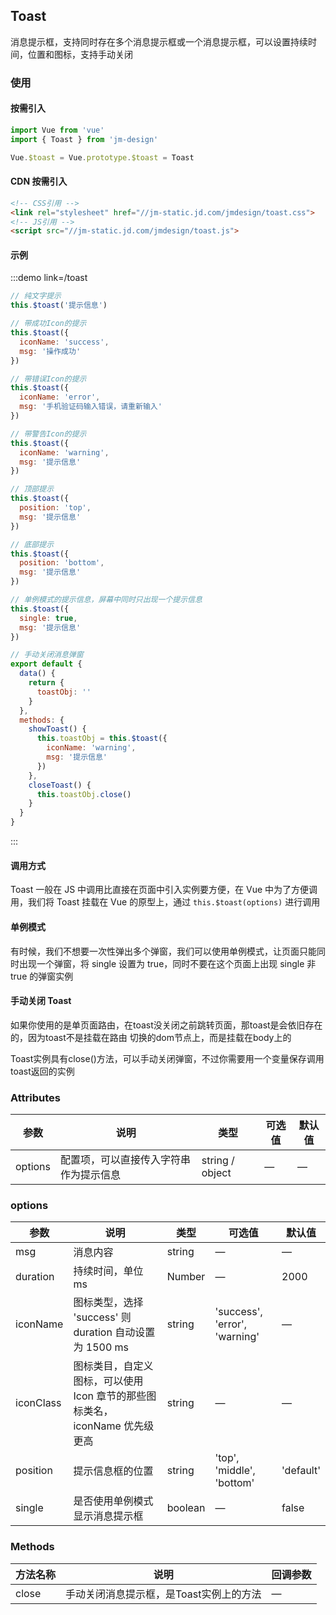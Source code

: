 ## Toast

消息提示框，支持同时存在多个消息提示框或一个消息提示框，可以设置持续时间，位置和图标，支持手动关闭

### 使用

#### 按需引入

```javascript
import Vue from 'vue'
import { Toast } from 'jm-design'

Vue.$toast = Vue.prototype.$toast = Toast
```

#### CDN 按需引入

```html
<!-- CSS引用 -->
<link rel="stylesheet" href="//jm-static.jd.com/jmdesign/toast.css">
<!-- JS引用 -->
<script src="//jm-static.jd.com/jmdesign/toast.js">
```

#### 示例

:::demo link=/toast
```javascript
// 纯文字提示
this.$toast('提示信息')

// 带成功Icon的提示
this.$toast({
  iconName: 'success',
  msg: '操作成功'
})

// 带错误Icon的提示
this.$toast({
  iconName: 'error',
  msg: '手机验证码输入错误，请重新输入'
})

// 带警告Icon的提示
this.$toast({
  iconName: 'warning',
  msg: '提示信息'
})

// 顶部提示
this.$toast({
  position: 'top',
  msg: '提示信息'
})

// 底部提示
this.$toast({
  position: 'bottom',
  msg: '提示信息'
})

// 单例模式的提示信息，屏幕中同时只出现一个提示信息
this.$toast({
  single: true,
  msg: '提示信息'
})

// 手动关闭消息弹窗
export default {
  data() {
    return {
      toastObj: ''
    }
  },
  methods: {
    showToast() {
      this.toastObj = this.$toast({
        iconName: 'warning',
        msg: '提示信息'
      })
    },
    closeToast() {
      this.toastObj.close()
    }
  }
}
```
:::

#### 调用方式

Toast 一般在 JS 中调用比直接在页面中引入实例要方便，在 Vue 中为了方便调用，我们将 Toast 挂载在 Vue 的原型上，通过 
`this.$toast(options)` 进行调用

#### 单例模式

有时候，我们不想要一次性弹出多个弹窗，我们可以使用单例模式，让页面只能同时出现一个弹窗，将 single 设置为 true，同时不要在这个页面上出现 single 非 true 的弹窗实例

#### 手动关闭 Toast

如果你使用的是单页面路由，在toast没关闭之前跳转页面，那toast是会依旧存在的，因为toast不是挂载在路由 切换的dom节点上，而是挂载在body上的

Toast实例具有close()方法，可以手动关闭弹窗，不过你需要用一个变量保存调用toast返回的实例

### Attributes

| 参数      | 说明                                 | 类型      | 可选值       | 默认值   |
|---------- |------------------------------------ |---------- |------------- |-------- |
|options    |	配置项，可以直接传入字符串作为提示信息     |	string / object   |	—           |	—       |

### options
| 参数      | 说明                                 | 类型      | 可选值       | 默认值   |
|---------- |------------------------------------ |---------- |------------- |-------- |
|msg        |	消息内容                             |	string   |	—           |	—       |
|duration	  | 持续时间，单位 ms                     |	Number   |	—           |	2000 |
|iconName   |	图标类型，选择 'success' 则 duration 自动设置为 1500 ms  |	string    |	'success', 'error', 'warning' |	—      |
|iconClass  |	图标类目，自定义图标，可以使用 Icon 章节的那些图标类名，iconName 优先级更高  |	string   |	—	            | —   |
|position   |	提示信息框的位置                      |	string   |	'top', 'middle', 'bottom'  |	'default'  |
|single   	| 是否使用单例模式显示消息提示框          |	boolean   |	—            |	false     |

### Methods
| 方法名称      | 说明       | 回调参数   |
|------------- |----------- |---------  |
|close         |手动关闭消息提示框，是Toast实例上的方法| —  |
